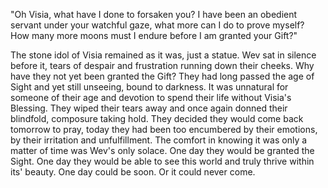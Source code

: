 "Oh Visia, what have I done to forsaken you? I have been an obedient servant under your watchful gaze, what more can I do to prove myself? How many more moons must I endure before I am granted your Gift?"

The stone idol of Visia remained as it was, just a statue. Wev sat in silence before it, tears of despair and frustration running down their cheeks. Why have they not yet been granted the Gift? They had long passed the age of Sight and yet still unseeing, bound to darkness. It was unnatural for someone of their age and devotion to spend their life without Visia's Blessing. They wiped their tears away and once again donned their blindfold, composure taking hold. They decided they would come back tomorrow to pray, today they had been too encumbered by their emotions, by their irritation and unfulfillment. The comfort in knowing it was only a matter of time was Wev's only solace. One day they would be granted the Sight. One day they would be able to see this world and truly thrive within its' beauty. One day could be soon. Or it could never come.